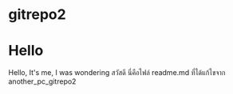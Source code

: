 # gitrepo2
# Hello
Hello, It's me, I was wondering
สวัสดี นี่คือไฟล์ readme.md ที่ได้แก้ไขจาก another_pc_gitrepo2

